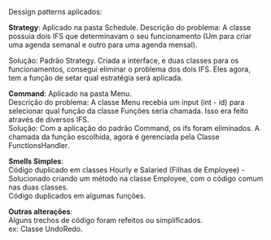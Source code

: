 Dessign patterns aplicados:

**Strategy**: Aplicado na pasta Schedule.
Descrição  do problema: A classe possuia dois IFS que determinavam o seu funcionamento (Um para criar uma agenda semanal e outro para uma agenda mensal).  

Solução: Padrão Strategy. Criada a interface, e duas classes para os funcionamentos, consegui eliminar o problema dos dois IFS. Eles agora, tem a função de setar qual estratégia será aplicada.  

**Command**: Aplicado na pasta Menu.  
Descrição  do problema: A classe Menu recebia um input (int - id) para selecionar qual função da classe Funções seria chamada. Isso era feito através de diversos IFS.  
Solução: Com a aplicação do padrão Command, os ifs foram eliminados. A chamada da função escolhida, agora é gerenciada pela Classe FunctionsHandler.  

**Smells Simples**:  
Código duplicado em classes Hourly e Salaried (Filhas de Employee) - Solucionado criando um método na classe Employee, com o código comum nas duas classes.  
Código duplicados em algumas funções.  

**Outras alterações**:  
Alguns trechos de código foram refeitos ou simplificados.  
ex: Classe UndoRedo.  
